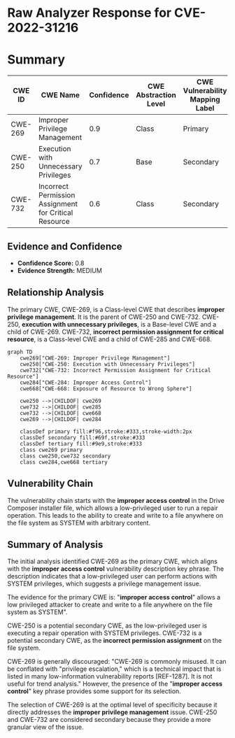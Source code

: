 # Raw Analyzer Response for CVE-2022-31216

# Summary
| CWE ID | CWE Name | Confidence | CWE Abstraction Level | CWE Vulnerability Mapping Label | CWE-Vulnerability Mapping Notes |
|---|---|---|---|---|---|
| CWE-269 | Improper Privilege Management | 0.9 | Class | Primary | Discouraged |
| CWE-250 | Execution with Unnecessary Privileges | 0.7 | Base | Secondary | Allowed |
| CWE-732 | Incorrect Permission Assignment for Critical Resource | 0.6 | Class | Secondary | Allowed-with-Review |

## Evidence and Confidence

*   **Confidence Score:** 0.8
*   **Evidence Strength:** MEDIUM

## Relationship Analysis
The primary CWE, CWE-269, is a Class-level CWE that describes **improper privilege management**. It is the parent of CWE-250 and CWE-732. CWE-250, **execution with unnecessary privileges**, is a Base-level CWE and a child of CWE-269. CWE-732, **incorrect permission assignment for critical resource**, is a Class-level CWE and a child of CWE-285 and CWE-668.

```mermaid
graph TD
    cwe269["CWE-269: Improper Privilege Management"]
    cwe250["CWE-250: Execution with Unnecessary Privileges"]
    cwe732["CWE-732: Incorrect Permission Assignment for Critical Resource"]
    cwe284["CWE-284: Improper Access Control"]
    cwe668["CWE-668: Exposure of Resource to Wrong Sphere"]
    
    cwe250 -->|CHILDOF| cwe269
    cwe732 -->|CHILDOF| cwe285
    cwe732 -->|CHILDOF| cwe668
    cwe269 -->|CHILDOF| cwe284
    
    classDef primary fill:#f96,stroke:#333,stroke-width:2px
    classDef secondary fill:#69f,stroke:#333
    classDef tertiary fill:#9e9,stroke:#333
    class cwe269 primary
    class cwe250,cwe732 secondary
    class cwe284,cwe668 tertiary
```

## Vulnerability Chain
The vulnerability chain starts with the **improper access control** in the Drive Composer installer file, which allows a low-privileged user to run a repair operation. This leads to the ability to create and write to a file anywhere on the file system as SYSTEM with arbitrary content.

## Summary of Analysis
The initial analysis identified CWE-269 as the primary CWE, which aligns with the **improper access control** vulnerability description key phrase. The description indicates that a low-privileged user can perform actions with SYSTEM privileges, which suggests a privilege management issue.

The evidence for the primary CWE is: "**improper access control**" allows a low privileged attacker to create and write to a file anywhere on the file system as SYSTEM".

CWE-250 is a potential secondary CWE, as the low-privileged user is executing a repair operation with SYSTEM privileges.
CWE-732 is a potential secondary CWE, as the **incorrect permission assignment** on the file system.

CWE-269 is generally discouraged: "CWE-269 is commonly misused. It can be conflated with "privilege escalation," which is a technical impact that is listed in many low-information vulnerability reports [REF-1287]. It is not useful for trend analysis." However, the presence of the "**improper access control**" key phrase provides some support for its selection.

The selection of CWE-269 is at the optimal level of specificity because it directly addresses the **improper privilege management** issue. CWE-250 and CWE-732 are considered secondary because they provide a more granular view of the issue.
